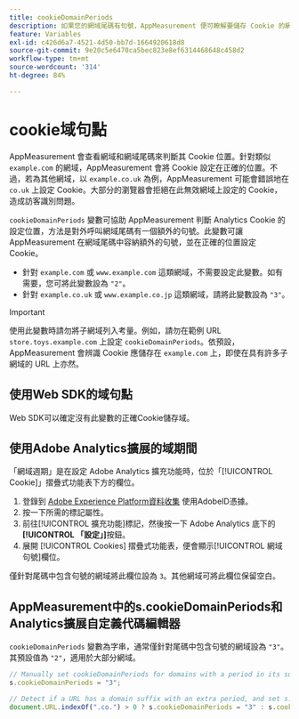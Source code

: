```yaml
---
title: cookieDomainPeriods
description: 如果您的網域尾碼有句號，AppMeasurement 便可瞭解要儲存 Cookie 的網域。
feature: Variables
exl-id: c426d6a7-4521-4d50-bb7d-1664920618d8
source-git-commit: 9e20c5e6470ca5bec823e8ef6314468648c458d2
workflow-type: tm+mt
source-wordcount: '314'
ht-degree: 84%

---
```



# cookie域句點

AppMeasurement 會查看網域和網域尾碼來判斷其 Cookie 位置。針對類似 `example.com` 的網域，AppMeasurement 會將 Cookie 設定在正確的位置。不過，若為其他網域，以 `example.co.uk` 為例，AppMeasurement 可能會錯誤地在 `co.uk` 上設定 Cookie。大部分的瀏覽器會拒絕在此無效網域上設定的 Cookie，造成訪客識別問題。

`cookieDomainPeriods` 變數可協助 AppMeasurement 判斷 Analytics Cookie 的設定位置，方法是對外呼叫網域尾碼有一個額外的句號。此變數可讓 AppMeasurement 在網域尾碼中容納額外的句號，並在正確的位置設定 Cookie。

* 針對 `example.com` 或 `www.example.com` 這類網域，不需要設定此變數。如有需要，您可將此變數設為 `"2"`。
* 針對 `example.co.uk` 或 `www.example.co.jp` 這類網域，請將此變數設為 `"3"`。

>[!IMPORTANT]
>
> 使用此變數時請勿將子網域列入考量。例如，請勿在範例 URL `store.toys.example.com` 上設定 `cookieDomainPeriods`。依預設，AppMeasurement 會辨識 Cookie 應儲存在 `example.com` 上，即使在具有許多子網域的 URL 上亦然。

## 使用Web SDK的域句點

Web SDK可以確定沒有此變數的正確Cookie儲存域。

## 使用Adobe Analytics擴展的域期間

「網域週期」是在設定 Adobe Analytics 擴充功能時，位於「[!UICONTROL Cookie]」摺疊式功能表下方的欄位。

1. 登錄到 [Adobe Experience Platform資料收集](https://experience.adobe.com/data-collection) 使用AdobeID憑據。
1. 按一下所需的標記屬性。
1. 前往[!UICONTROL 擴充功能]標記，然後按一下 Adobe Analytics 底下的&#x200B;**[!UICONTROL 「設定」]**&#x200B;按鈕。
1. 展開 [!UICONTROL Cookies] 摺疊式功能表，便會顯示[!UICONTROL 網域句號]欄位。

僅針對尾碼中包含句號的網域將此欄位設為 `3`。其他網域可將此欄位保留空白。

## AppMeasurement中的s.cookieDomainPeriods和Analytics擴展自定義代碼編輯器

`cookieDomainPeriods` 變數為字串，通常僅針對尾碼中包含句號的網域設為 `"3"`。其預設值為 `"2"`，適用於大部分網域。

```js
// Manually set cookieDomainPeriods for domains with a period in its suffix, such as www.example.co.uk
s.cookieDomainPeriods = "3";

// Detect if a URL has a domain suffix with an extra period, and set s.cookieDomainPeriods automatically
document.URL.indexOf(".co.") > 0 ? s.cookieDomainPeriods = "3" : s.cookieDomainPeriods = "2";
```
